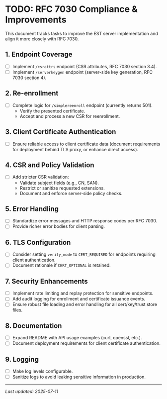 # TODO: RFC 7030 Compliance & Improvements

This document tracks tasks to improve the EST server implementation and align it more closely with RFC 7030.

## 1. Endpoint Coverage

- [ ] Implement `/csrattrs` endpoint (CSR attributes, RFC 7030 section 3.4).
- [ ] Implement `/serverkeygen` endpoint (server-side key generation, RFC 7030 section 4).

## 2. Re-enrollment

- [ ] Complete logic for `/simplereenroll` endpoint (currently returns 501).
  - Verify the presented certificate.
  - Accept and process a new CSR for reenrollment.

## 3. Client Certificate Authentication

- [ ] Ensure reliable access to client certificate data (document requirements for deployment behind TLS proxy, or enhance direct access).

## 4. CSR and Policy Validation

- [ ] Add stricter CSR validation:
  - Validate subject fields (e.g., CN, SAN).
  - Restrict or sanitize requested extensions.
  - Document and enforce server-side policy checks.

## 5. Error Handling

- [ ] Standardize error messages and HTTP response codes per RFC 7030.
- [ ] Provide richer error bodies for client parsing.

## 6. TLS Configuration

- [ ] Consider setting `verify_mode` to `CERT_REQUIRED` for endpoints requiring client authentication.
- [ ] Document rationale if `CERT_OPTIONAL` is retained.

## 7. Security Enhancements

- [ ] Implement rate limiting and replay protection for sensitive endpoints.
- [ ] Add audit logging for enrollment and certificate issuance events.
- [ ] Ensure robust file loading and error handling for all cert/key/trust store files.

## 8. Documentation

- [ ] Expand README with API usage examples (curl, openssl, etc.).
- [ ] Document deployment requirements for client certificate authentication.

## 9. Logging

- [ ] Make log levels configurable.
- [ ] Sanitize logs to avoid leaking sensitive information in production.

---

_Last updated: 2025-07-11_
